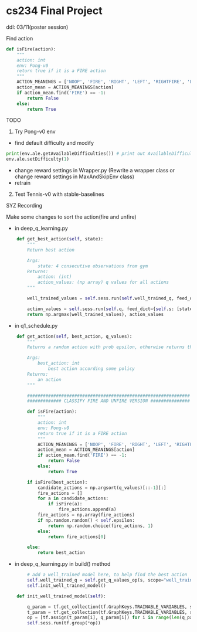 # cs234 Final Project

ddl: 03/11(poster session)

Find action
```python
def isFire(action):
    """
    action: int
    env: Pong-v0
    return true if it is a FIRE action
    """
    ACTION_MEANINGS = ['NOOP', 'FIRE', 'RIGHT', 'LEFT', 'RIGHTFIRE', 'LEFTFIRE']
    action_mean = ACTION_MEANINGS[action]
    if action_mean.find('FIRE') == -1:
        return False
    else:
        return True
```

TODO

1. Try Pong-v0 env
* find default difficulty and modify
```python
print(env.ale.getAvailableDifficulties()) # print out AvailableDifficulties
env.ale.setDifficulty(1)
```
* change reward settings in Wrapper.py (Rewrite a wrapper class or change reward settings in MaxAndSkipEnv class)
* retrain

2. Test Tennis-v0 with stable-baselines


SYZ Recording

Make some changes to sort the action(fire and unfire)

- in deep_q_learning.py

```python
    def get_best_action(self, state):
        """
        Return best action

        Args:
            state: 4 consecutive observations from gym
        Returns:
            action: (int)
            action_values: (np array) q values for all actions
        """

        well_trained_values = self.sess.run(self.well_trained_q, feed_dict={self.s: [state]})[0]

        action_values = self.sess.run(self.q, feed_dict={self.s: [state]})[0]
        return np.argmax(well_trained_values), action_values
```
- in q1_schedule.py

```python
    def get_action(self, best_action, q_values):
        """
        Returns a random action with prob epsilon, otherwise returns the best_action

        Args:
            best_action: int 
                best action according some policy
        Returns:
            an action
        """

        ##############################################################
        ############# CLASSIFY FIRE AND UNFIRE VERSION ###############

        def isFire(action):
            """
            action: int
            env: Pong-v0
            return true if it is a FIRE action
            """
            ACTION_MEANINGS = ['NOOP', 'FIRE', 'RIGHT', 'LEFT', 'RIGHTFIRE', 'LEFTFIRE']
            action_mean = ACTION_MEANINGS[action]
            if action_mean.find('FIRE') == -1:
                return False
            else:
                return True

        if isFire(best_action):
            candidate_actions = np.argsort(q_values)[::-1][:]
            fire_actions = []
            for a in candidate_actions:
                if isFire(a):
                    fire_actions.append(a)
            fire_actions = np.array(fire_actions)
            if np.random.random() < self.epsilon:
                return np.random.choice(fire_actions, 1)
            else:
                return fire_actions[0]

        else:
            return best_action
```

- in deep_q_learning.py in build() method
```python
        # add a well_trained model here, to help find the best action
        self.well_trained_q = self.get_q_values_op(s, scope="well_trained_q", reuse=False)
        self.init_well_trained_model()   
```
```python 
    def init_well_trained_model(self):

        q_param = tf.get_collection(tf.GraphKeys.TRAINABLE_VARIABLES, scope="q")
        t_param = tf.get_collection(tf.GraphKeys.TRAINABLE_VARIABLES, scope="well_trained_q")
        op = [tf.assign(t_param[i], q_param[i]) for i in range(len(q_param))]
        self.sess.run(tf.group(*op))
```
